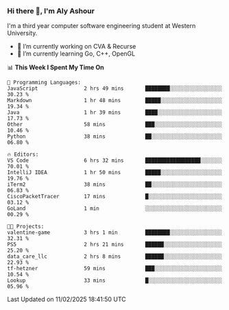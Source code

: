 ### Hi there 👋, I'm Aly Ashour
I'm a third year computer software engineering student at Western University.

- 🔭 I’m currently working on CVA & Recurse
- 🌱 I’m currently learning Go, C++, OpenGL

<!--START_SECTION:waka-->
📊 **This Week I Spent My Time On** 

```text
💬 Programming Languages: 
JavaScript               2 hrs 49 mins       ████████░░░░░░░░░░░░░░░░░   30.23 % 
Markdown                 1 hr 48 mins        █████░░░░░░░░░░░░░░░░░░░░   19.34 % 
Java                     1 hr 39 mins        ████░░░░░░░░░░░░░░░░░░░░░   17.73 % 
Other                    58 mins             ███░░░░░░░░░░░░░░░░░░░░░░   10.46 % 
Python                   38 mins             ██░░░░░░░░░░░░░░░░░░░░░░░   06.80 % 

🔥 Editors: 
VS Code                  6 hrs 32 mins       ██████████████████░░░░░░░   70.01 % 
IntelliJ IDEA            1 hr 50 mins        █████░░░░░░░░░░░░░░░░░░░░   19.76 % 
iTerm2                   38 mins             ██░░░░░░░░░░░░░░░░░░░░░░░   06.83 % 
CiscoPacketTracer        17 mins             █░░░░░░░░░░░░░░░░░░░░░░░░   03.12 % 
GoLand                   1 min               ░░░░░░░░░░░░░░░░░░░░░░░░░   00.29 % 

🐱‍💻 Projects: 
valentine-game           3 hrs 1 min         ████████░░░░░░░░░░░░░░░░░   32.31 % 
PS5                      2 hrs 21 mins       ██████░░░░░░░░░░░░░░░░░░░   25.20 % 
data_care_llc            2 hrs 8 mins        ██████░░░░░░░░░░░░░░░░░░░   22.93 % 
tf-hetzner               59 mins             ███░░░░░░░░░░░░░░░░░░░░░░   10.54 % 
Lookup                   33 mins             █░░░░░░░░░░░░░░░░░░░░░░░░   05.96 % 
```


 Last Updated on 11/02/2025 18:41:50 UTC
<!--END_SECTION:waka-->
